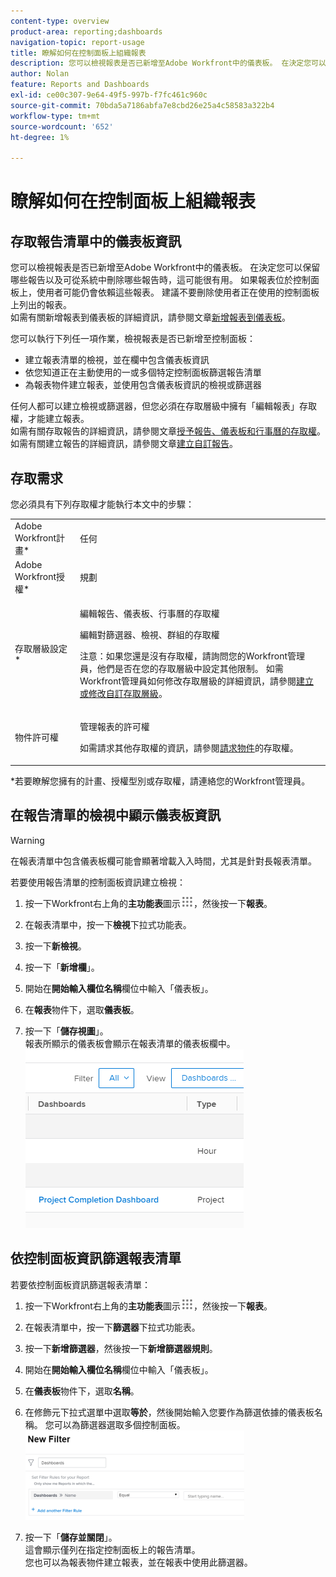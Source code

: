 ```yaml
---
content-type: overview
product-area: reporting;dashboards
navigation-topic: report-usage
title: 瞭解如何在控制面板上組織報表
description: 您可以檢視報表是否已新增至Adobe Workfront中的儀表板。 在決定您可以保留哪些報告以及可從系統中刪除哪些報告時，這可能很有用。 如果報表位於控制面板上，使用者可能仍會依賴這些報表。 建議不要刪除使用者正在使用的控制面板上列出的報表。 如需有關將報表新增至控制面板的詳細資訊，請參閱文章「將報表新增至控制面板」。
author: Nolan
feature: Reports and Dashboards
exl-id: ce00c307-9e64-49f5-997b-f7fc461c960c
source-git-commit: 70bda5a7186abfa7e8cbd26e25a4c58583a322b4
workflow-type: tm+mt
source-wordcount: '652'
ht-degree: 1%

---
```


# 瞭解如何在控制面板上組織報表

## 存取報告清單中的儀表板資訊

您可以檢視報表是否已新增至Adobe Workfront中的儀表板。 在決定您可以保留哪些報告以及可從系統中刪除哪些報告時，這可能很有用。 如果報表位於控制面板上，使用者可能仍會依賴這些報表。 建議不要刪除使用者正在使用的控制面板上列出的報表。\
如需有關新增報表到儀表板的詳細資訊，請參閱文章[新增報表到儀表板](../../../reports-and-dashboards/dashboards/creating-and-managing-dashboards/add-report-dashboard.md)。

您可以執行下列任一項作業，檢視報表是否已新增至控制面板：

* 建立報表清單的檢視，並在欄中包含儀表板資訊
* 依您知道正在主動使用的一或多個特定控制面板篩選報告清單
* 為報表物件建立報表，並使用包含儀表板資訊的檢視或篩選器

任何人都可以建立檢視或篩選器，但您必須在存取層級中擁有「編輯報表」存取權，才能建立報表。\
如需有關存取報告的詳細資訊，請參閱文章[授予報告、儀表板和行事曆的存取權](../../../administration-and-setup/add-users/configure-and-grant-access/grant-access-reports-dashboards-calendars.md)。\
如需有關建立報告的詳細資訊，請參閱文章[建立自訂報告](../../../reports-and-dashboards/reports/creating-and-managing-reports/create-custom-report.md)。

## 存取需求

您必須具有下列存取權才能執行本文中的步驟：

<table style="table-layout:auto"> 
 <col> 
 <col> 
 <tbody> 
  <tr> 
   <td role="rowheader">Adobe Workfront計畫*</td> 
   <td> <p>任何</p> </td> 
  </tr> 
  <tr> 
   <td role="rowheader">Adobe Workfront授權*</td> 
   <td> <p>規劃 </p> </td> 
  </tr> 
  <tr> 
   <td role="rowheader">存取層級設定*</td> 
   <td> <p>編輯報告、儀表板、行事曆的存取權</p> <p>編輯對篩選器、檢視、群組的存取權</p> <p>注意：如果您還是沒有存取權，請詢問您的Workfront管理員，他們是否在您的存取層級中設定其他限制。 如需Workfront管理員如何修改存取層級的詳細資訊，請參閱<a href="../../../administration-and-setup/add-users/configure-and-grant-access/create-modify-access-levels.md" class="MCXref xref">建立或修改自訂存取層級</a>。</p> </td> 
  </tr> 
  <tr> 
   <td role="rowheader">物件許可權</td> 
   <td> <p>管理報表的許可權</p> <p>如需請求其他存取權的資訊，請參閱<a href="../../../workfront-basics/grant-and-request-access-to-objects/request-access.md" class="MCXref xref">請求物件</a>的存取權。</p> </td> 
  </tr> 
 </tbody> 
</table>

&#42;若要瞭解您擁有的計畫、授權型別或存取權，請連絡您的Workfront管理員。

## 在報告清單的檢視中顯示儀表板資訊

>[!WARNING]
>
>在報表清單中包含儀表板欄可能會顯著增載入入時間，尤其是針對長報表清單。

若要使用報告清單的控制面板資訊建立檢視：

1. 按一下Workfront右上角的&#x200B;**主功能表**&#x200B;圖示![主功能表圖示](assets/main-menu-icon.png)，然後按一下&#x200B;**報表**。
1. 在報表清單中，按一下&#x200B;**檢視**&#x200B;下拉式功能表。
1. 按一下&#x200B;**新檢視**。
1. 按一下「**新增欄**」。
1. 開始在&#x200B;**開始輸入欄位名稱**&#x200B;欄位中輸入「儀表板」。
1. 在&#x200B;**報表**&#x200B;物件下，選取&#x200B;**儀表板**。

1. 按一下「**儲存視圖**」。\
   報表所顯示的儀表板會顯示在報表清單的儀表板欄中。\
   ![報告中的儀表板](assets/qs-dashboards-in-report-view.png)

## 依控制面板資訊篩選報表清單

若要依控制面板資訊篩選報表清單：

1. 按一下Workfront右上角的&#x200B;**主功能表**&#x200B;圖示![主功能表圖示](assets/main-menu-icon.png)，然後按一下&#x200B;**報表**。

1. 在報表清單中，按一下&#x200B;**篩選器**&#x200B;下拉式功能表。
1. 按一下&#x200B;**新增篩選器**，然後按一下&#x200B;**新增篩選器規則**。

1. 開始在&#x200B;**開始輸入欄位名稱**&#x200B;欄位中輸入「儀表板」。

1. 在&#x200B;**儀表板**&#x200B;物件下，選取&#x200B;**名稱**。

1. 在修飾元下拉式選單中選取&#x200B;**等於**，然後開始輸入您要作為篩選依據的儀表板名稱。 您可以為篩選器選取多個控制面板。\
   ![報告篩選器中的儀表板](assets/qs-dashboards-in-report-filters-350x143.png)

1. 按一下「**儲存並關閉**」。\
   這會顯示僅列在指定控制面板上的報告清單。\
   您也可以為報表物件建立報表，並在報表中使用此篩選器。
